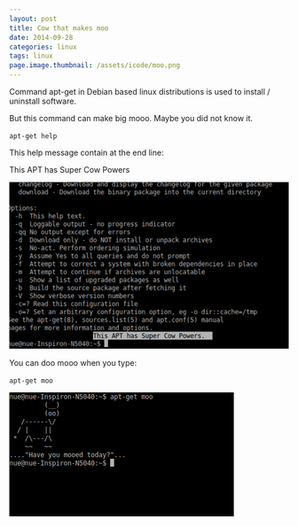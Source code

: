 ```yaml
---
layout: post
title: Cow that makes moo
date: 2014-09-28
categories: linux
tags: linux
page.image.thumbnail: /assets/icode/moo.png
---
```


Command apt-get in Debian based linux distributions is used to install / uninstall software.

But this command can make big mooo. Maybe you did not know it.

`apt-get help`

This help message contain at the end line:

This APT has Super Cow Powers

![moohelp](/assets/icode/moohelp.png)


You can doo mooo when you type:

`apt-get moo`

![moo](/assets/icode/moo.png)
